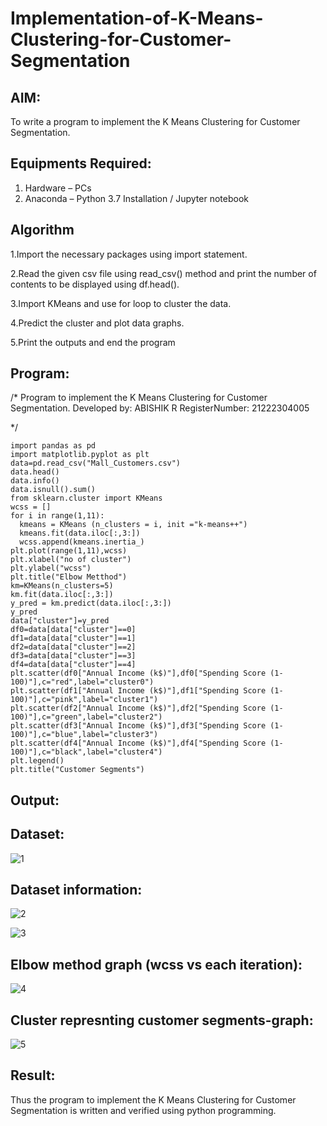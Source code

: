 # Implementation-of-K-Means-Clustering-for-Customer-Segmentation

## AIM:
To write a program to implement the K Means Clustering for Customer Segmentation.

## Equipments Required:
1. Hardware – PCs
2. Anaconda – Python 3.7 Installation / Jupyter notebook

## Algorithm
1.Import the necessary packages using import statement.

2.Read the given csv file using read_csv() method and print the number of contents to be displayed using df.head().

3.Import KMeans and use for loop to cluster the data.

4.Predict the cluster and plot data graphs.

5.Print the outputs and end the program
## Program:

/*
Program to implement the K Means Clustering for Customer Segmentation.
Developed by: ABISHIK R
RegisterNumber:  21222304005

*/

```
import pandas as pd
import matplotlib.pyplot as plt
data=pd.read_csv("Mall_Customers.csv")
data.head()
data.info()
data.isnull().sum()
from sklearn.cluster import KMeans
wcss = []
for i in range(1,11):
  kmeans = KMeans (n_clusters = i, init ="k-means++")
  kmeans.fit(data.iloc[:,3:])
  wcss.append(kmeans.inertia_)
plt.plot(range(1,11),wcss)
plt.xlabel("no of cluster")
plt.ylabel("wcss")
plt.title("Elbow Metthod")
km=KMeans(n_clusters=5)
km.fit(data.iloc[:,3:])
y_pred = km.predict(data.iloc[:,3:])
y_pred
data["cluster"]=y_pred
df0=data[data["cluster"]==0]
df1=data[data["cluster"]==1]
df2=data[data["cluster"]==2]
df3=data[data["cluster"]==3]
df4=data[data["cluster"]==4]
plt.scatter(df0["Annual Income (k$)"],df0["Spending Score (1-100)"],c="red",label="cluster0")
plt.scatter(df1["Annual Income (k$)"],df1["Spending Score (1-100)"],c="pink",label="cluster1")
plt.scatter(df2["Annual Income (k$)"],df2["Spending Score (1-100)"],c="green",label="cluster2")
plt.scatter(df3["Annual Income (k$)"],df3["Spending Score (1-100)"],c="blue",label="cluster3")
plt.scatter(df4["Annual Income (k$)"],df4["Spending Score (1-100)"],c="black",label="cluster4")
plt.legend()
plt.title("Customer Segments")

```
## Output:
## Dataset:
![1](https://github.com/vishal23000591/Implementation-of-K-Means-Clustering-for-Customer-Segmentation/assets/147139719/9d97df49-7ad1-4425-86e3-2c679c8895f8)

## Dataset information:
![2](https://github.com/vishal23000591/Implementation-of-K-Means-Clustering-for-Customer-Segmentation/assets/147139719/94c942ef-865b-4886-9dfe-109c8349fcd6)

![3](https://github.com/vishal23000591/Implementation-of-K-Means-Clustering-for-Customer-Segmentation/assets/147139719/8aaa5baf-70c1-4ed7-bf41-7640807d2ecd)

## Elbow method graph (wcss vs each iteration):
![4](https://github.com/vishal23000591/Implementation-of-K-Means-Clustering-for-Customer-Segmentation/assets/147139719/43cc1edc-c620-454b-9115-952b0b3b613a)

## Cluster represnting customer segments-graph:
![5](https://github.com/vishal23000591/Implementation-of-K-Means-Clustering-for-Customer-Segmentation/assets/147139719/b2cc4273-3aab-4f69-b086-42f03e07c889)

## Result:
Thus the program to implement the K Means Clustering for Customer Segmentation is written and verified using python programming.
